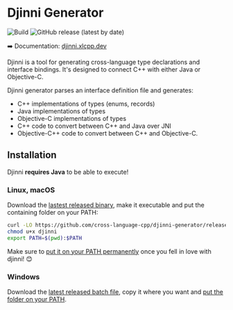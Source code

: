 # Djinni Generator

![Build](https://github.com/cross-language-cpp/djinni-generator/workflows/CI/badge.svg)
![GitHub release (latest by date)](https://img.shields.io/github/v/release/cross-language-cpp/djinni-generator)

:arrow_right: Documentation: [djinni.xlcpp.dev](https://djinni.xlcpp.dev/djinni-generator/setup/)

Djinni is a tool for generating cross-language type declarations and interface bindings. It's designed to connect C++ with either Java or Objective-C.

Djinni generator parses an interface definition file and generates:

- C++ implementations of types (enums, records)
- Java implementations of types
- Objective-C implementations of types
- C++ code to convert between C++ and Java over JNI
- Objective-C++ code to convert between C++ and Objective-C.


## Installation

Djinni **requires Java** to be able to execute!

### Linux, macOS

Download the [lastest released binary](https://github.com/cross-language-cpp/djinni-generator/releases/latest/download/djinni), make it executable and put the containing folder on your PATH:

```bash
curl -LO https://github.com/cross-language-cpp/djinni-generator/releases/latest/download/djinni
chmod u+x djinni
export PATH=$(pwd):$PATH
```

Make sure to [put it on your PATH permanently](https://stackabuse.com/how-to-permanently-set-path-in-linux/) once you fell in love with djinni! :blush:

### Windows

Download the [latest released batch file](https://github.com/cross-language-cpp/djinni-generator/releases/latest/download/djinni.bat), copy it where you want and [put the folder on your PATH](https://www.architectryan.com/2018/03/17/add-to-the-path-on-windows-10/).
